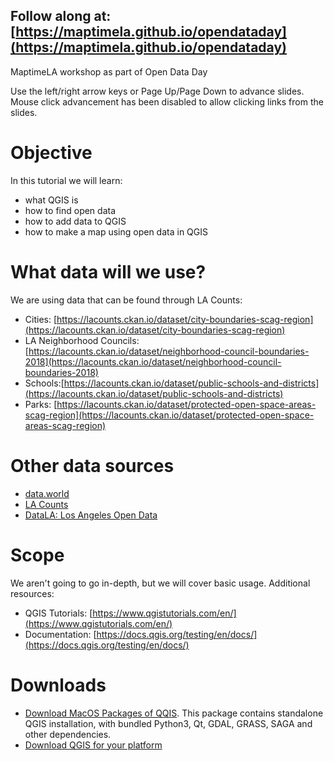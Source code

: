 ## Follow along at: [https://maptimela.github.io/opendataday](https://maptimela.github.io/opendataday)
MaptimeLA workshop as part of Open Data Day

Use the left/right arrow keys or Page Up/Page Down to advance slides. Mouse click advancement has been disabled to allow clicking links from the slides.

# Objective
In this tutorial we will learn:
* what QGIS is
* how to find open data
* how to add data to QGIS
* how to make a map using open data in QGIS


# What data will we use?
We are using data that can be found through LA Counts:
* Cities: [https://lacounts.ckan.io/dataset/city-boundaries-scag-region](https://lacounts.ckan.io/dataset/city-boundaries-scag-region)
* LA Neighborhood Councils: [https://lacounts.ckan.io/dataset/neighborhood-council-boundaries-2018](https://lacounts.ckan.io/dataset/neighborhood-council-boundaries-2018)
* Schools:[https://lacounts.ckan.io/dataset/public-schools-and-districts](https://lacounts.ckan.io/dataset/public-schools-and-districts)
* Parks: [https://lacounts.ckan.io/dataset/protected-open-space-areas-scag-region](https://lacounts.ckan.io/dataset/protected-open-space-areas-scag-region)

# Other data sources
* [data.world](https://data.world/)
* [LA Counts](https://www.lacounts.org/)
* [DataLA: Los Angeles Open Data](https://data.lacity.org/)

# Scope
We aren't going to go in-depth, but we will cover basic usage. Additional resources:
* QGIS Tutorials: [https://www.qgistutorials.com/en/](https://www.qgistutorials.com/en/)
* Documentation: [https://docs.qgis.org/testing/en/docs/](https://docs.qgis.org/testing/en/docs/)


# Downloads
* [Download MacOS Packages of QQIS](https://lutraconsulting.github.io/qgis-mac-packager/). This package contains standalone QGIS installation, with bundled Python3, Qt, GDAL, GRASS, SAGA and other dependencies. 
* [Download QGIS for your platform](https://www.qgis.org/en/site/forusers/download.html)
